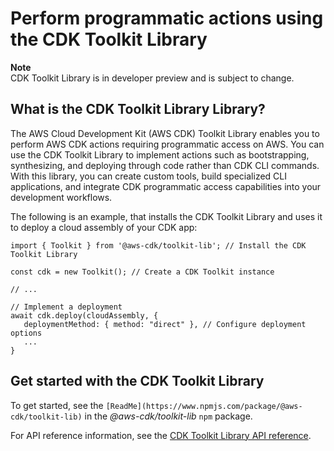 # Perform programmatic actions using the CDK Toolkit Library<a name="toolkit-library"></a>

**Note**  
CDK Toolkit Library is in developer preview and is subject to change\.

## What is the CDK Toolkit Library Library?<a name="toolkit-library-intro"></a>

The AWS Cloud Development Kit \(AWS CDK\) Toolkit Library enables you to perform AWS CDK actions requiring programmatic access on AWS\. You can use the CDK Toolkit Library to implement actions such as bootstrapping, synthesizing, and deploying through code rather than CDK CLI commands\. With this library, you can create custom tools, build specialized CLI applications, and integrate CDK programmatic access capabilities into your development workflows\.

The following is an example, that installs the CDK Toolkit Library and uses it to deploy a cloud assembly of your CDK app:

```
import { Toolkit } from '@aws-cdk/toolkit-lib'; // Install the CDK Toolkit Library

const cdk = new Toolkit(); // Create a CDK Toolkit instance

// ...

// Implement a deployment
await cdk.deploy(cloudAssembly, { 
   deploymentMethod: { method: "direct" }, // Configure deployment options
   ...
}
```

## Get started with the CDK Toolkit Library<a name="toolkit-library-gs"></a>

To get started, see the `[ReadMe](https://www.npmjs.com/package/@aws-cdk/toolkit-lib)` in the *@aws\-cdk/toolkit\-lib* `npm` package\.

For API reference information, see the [CDK Toolkit Library API reference](https://docs.aws.amazon.com/cdk/api/toolkit-lib/)\.